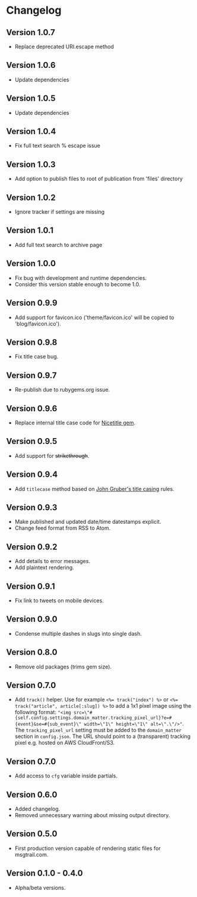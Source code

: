 # Changelog

## Version 1.0.7

- Replace deprecated URI.escape method

## Version 1.0.6

- Update dependencies

## Version 1.0.5

- Update dependencies

## Version 1.0.4

- Fix full text search % escape issue

## Version 1.0.3

- Add option to publish files to root of publication from 'files' directory

## Version 1.0.2

- Ignore tracker if settings are missing

## Version 1.0.1

- Add full text search to archive page

## Version 1.0.0

- Fix bug with development and runtime dependencies.
- Consider this version stable enough to become 1.0.

## Version 0.9.9

- Add support for favicon.ico ('theme/favicon.ico' will be copied to 'blog/favicon.ico').

## Version 0.9.8

- Fix title case bug.

## Version 0.9.7

- Re-publish due to rubygems.org issue.

## Version 0.9.6

- Replace internal title case code for [Nicetitle gem](https://github.com/evaneykelen/nicetitle/).

## Version 0.9.5

- Add support for ~~strikethrough~~.

## Version 0.9.4

- Add `titlecase` method based on [John Gruber's title casing](https://daringfireball.net/2008/08/title_case_update) rules.

## Version 0.9.3

- Make published and updated date/time datestamps explicit.
- Change feed format from RSS to Atom.

## Version 0.9.2

- Add details to error messages.
- Add plaintext rendering.

## Version 0.9.1

- Fix link to tweets on mobile devices.

## Version 0.9.0

- Condense multiple dashes in slugs into single dash.

## Version 0.8.0

- Remove old packages (trims gem size).

## Version 0.7.0

- Add `track()` helper. Use for example `<%= track("index") %>` or `<%= track("article", article[:slug]) %>` to add a 1x1 pixel image using the following format: `"<img src=\"#{self.config.settings.domain_matter.tracking_pixel_url}?e=#{event}&se=#{sub_event}\" width=\"1\" height=\"1\" alt=\".\"/>"`. The `tracking_pixel_url` setting must be added to the `domain_matter` section in `config.json`. The URL should point to a (transparent) tracking pixel e.g. hosted on AWS CloudFront/S3.

## Version 0.7.0

- Add access to `cfg` variable inside partials.

## Version 0.6.0

- Added changelog.
- Removed unnecessary warning about missing output directory.

## Version 0.5.0

- First production version capable of rendering static files for msgtrail.com.

## Version 0.1.0 - 0.4.0

- Alpha/beta versions.
